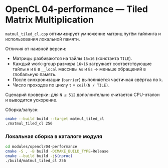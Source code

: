 # OpenCL 04-performance — Tiled Matrix Multiplication

`matmul_tiled_cl.cpp` оптимизирует умножение матриц путём тайлинга и
использования локальной памяти.

Отличия от наивной версии:
* Матрицы разбиваются на тайлы `16×16` (константа `TILE`).
* Каждый work-group размера `16×16` загружает соответствующие тайлы `A` и `B`
  в `__local` массивы `As` и `Bs` → меньше обращений в глобальную память.
* После синхронизации (`barrier`) выполняется частичная свёртка по `k`.
* Число проходов по циклу `t` = `ceil(N / TILE)`.

Сценарий проверки: для `N ≤ 512` дополнительно считается CPU-эталон и выводится
ускорение.

Сборка/запуск:
```bash
cmake --build build --target matmul_tiled_cl
./matmul_tiled_cl 256
```

### Локальная сборка в каталоге модуля

```bash
cd modules/opencl/04-performance
cmake -S . -B build -DCMAKE_BUILD_TYPE=Release
cmake --build build -j$(nproc)
./build/matmul_tiled_cl 256
``` 